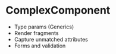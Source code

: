 # ComplexComponent

* Type params (Generics)
* Render fragments
* Capture unmatched attributes
* Forms and validation
